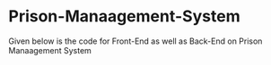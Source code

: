 # Prison-Manaagement-System
Given below is the code for Front-End as  well as Back-End on Prison Manaagement System
